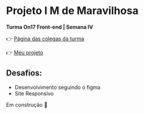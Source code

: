 # Projeto I M de Maravilhosa
**Turma On17 Front-end | Semana IV**

:point_right: [Página das colegas da turma](https://m-de-maravilhosa-on17.netlify.app)

:point_right: [Meu projeto](https://mdemaravilhosa-reprograma.netlify.app)


## Desafios:
* Desenvolvimento seguindo o figma
* Site Responsivo

Em construção :construction:
